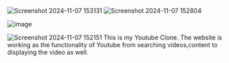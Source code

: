 ![Screenshot 2024-11-07 153131](https://github.com/user-attachments/assets/08a6a523-8973-4945-957e-0155e8a866f3)
![Screenshot 2024-11-07 152804](https://github.com/user-attachments/assets/8b5fadd4-82bc-4ef9-861a-557d91dde65a)

![image](https://github.com/user-attachments/assets/5553d517-3687-480f-9688-fabce2b8652c)

![Screenshot 2024-11-07 152151](https://github.com/user-attachments/assets/1c020d3d-095b-4cb4-b232-4a2ff60a0963)
This is my Youtube Clone. The website is working as the functionality of Youtube from searching videos,content to displaying the video as well.
